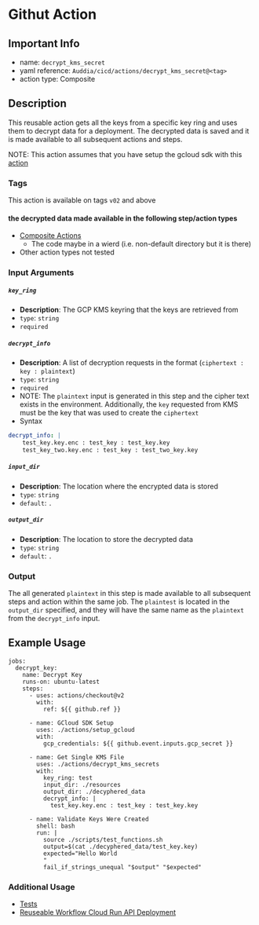 # Githut Action

## Important Info
* name: `decrypt_kms_secret`
* yaml reference: `Auddia/cicd/actions/decrypt_kms_secret@<tag>`
* action type: Composite

## Description
This reusable action gets all the keys from a specific key ring and uses them to decrypt data for a deployment. The decrypted data
is saved and it is made available to all subsequent actions and steps.

NOTE: This action assumes that you have setup the gcloud sdk with this [action](../setup_gcloud/README.md) 

### Tags
This action is available on tags `v02` and above

#### the decrypted data made available in the following step/action types
* [Composite Actions](https://docs.github.com/en/actions/creating-actions/creating-a-composite-action) 
  * The code maybe in a wierd (i.e. non-default directory but it is there)
* Other action types not tested

### Input Arguments

##### `key_ring`
* **Description**: The GCP KMS keyring that the keys are retrieved from
* `type`: `string`
* `required`

##### `decrypt_info`
* **Description**: A list of decryption requests in the format (`ciphertext : key : plaintext`)
* `type`: `string`
* `required`
* NOTE: The `plaintext` input is generated in this step and the cipher text exists in the environment. Additionally, the `key` requested from KMS must be the key that was used to create the `ciphertext`
* Syntax
```yaml
decrypt_info: |
    test_key.key.enc : test_key : test_key.key
    test_key_two.key.enc : test_key : test_two_key.key
```

##### `input_dir`
* **Description**: The location where the encrypted data is stored
* `type`: `string`
* `default`: `.`

##### `output_dir`
* **Description**: The location to store the decrypted data
* `type`: `string`
* `default`: `.`


### Output
The all generated `plaintext` in this step is made available to all subsequent steps and action within the same job. The `plaintest` is located in the `output_dir` specified, and they will have the same name as the `plaintext` from the `decrypt_info` input.

## Example Usage

```
jobs:
  decrypt_key:
    name: Decrypt Key
    runs-on: ubuntu-latest
    steps:
      - uses: actions/checkout@v2
        with:
          ref: ${{ github.ref }}

      - name: GCloud SDK Setup
        uses: ./actions/setup_gcloud
        with:
          gcp_credentials: ${{ github.event.inputs.gcp_secret }}

      - name: Get Single KMS File
        uses: ./actions/decrypt_kms_secrets
        with:
          key_ring: test
          input_dir: ./resources
          output_dir: ./decyphered_data
          decrypt_info: |
            test_key.key.enc : test_key : test_key.key

      - name: Validate Keys Were Created
        shell: bash
        run: |
          source ./scripts/test_functions.sh
          output=$(cat ./decyphered_data/test_key.key)
          expected="Hello World
          "
          fail_if_strings_unequal "$output" "$expected"
```

### Additional Usage
* [Tests](../../.github/workflows/test.action.decrypt_kms_secrets.yml)
* [Reuseable Workflow Cloud Run API Deployment](../../.github/workflows/cloud_run_api_deployment.yml)

